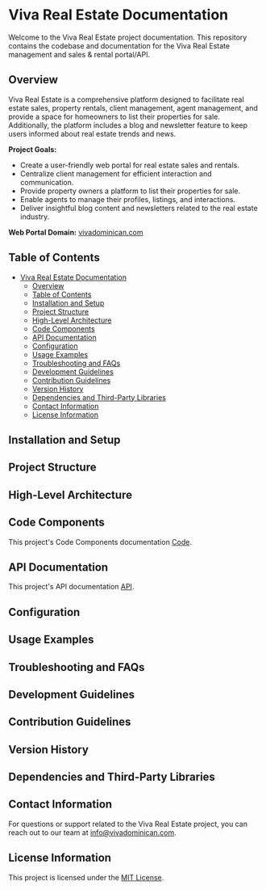 # Viva Real Estate Documentation

Welcome to the Viva Real Estate project documentation. This repository contains the codebase and documentation for the Viva Real Estate management and sales & rental portal/API.

## Overview

Viva Real Estate is a comprehensive platform designed to facilitate real estate sales, property rentals, client management, agent management, and provide a space for homeowners to list their properties for sale. Additionally, the platform includes a blog and newsletter feature to keep users informed about real estate trends and news.

**Project Goals:**
- Create a user-friendly web portal for real estate sales and rentals.
- Centralize client management for efficient interaction and communication.
- Provide property owners a platform to list their properties for sale.
- Enable agents to manage their profiles, listings, and interactions.
- Deliver insightful blog content and newsletters related to the real estate industry.

**Web Portal Domain:** [vivadominican.com](https://vivadominican.com)

## Table of Contents

- [Viva Real Estate Documentation](#viva-real-estate-documentation)
  - [Overview](#overview)
  - [Table of Contents](#table-of-contents)
  - [Installation and Setup](#installation-and-setup)
  - [Project Structure](#project-structure)
  - [High-Level Architecture](#high-level-architecture)
  - [Code Components](#code-components)
  - [API Documentation](#api-documentation)
  - [Configuration](#configuration)
  - [Usage Examples](#usage-examples)
  - [Troubleshooting and FAQs](#troubleshooting-and-faqs)
  - [Development Guidelines](#development-guidelines)
  - [Contribution Guidelines](#contribution-guidelines)
  - [Version History](#version-history)
  - [Dependencies and Third-Party Libraries](#dependencies-and-third-party-libraries)
  - [Contact Information](#contact-information)
  - [License Information](#license-information)

## Installation and Setup

<!-- Provide instructions on setting up the development environment and installing dependencies. -->

## Project Structure

<!-- Describe the structure of your project's directories and files. -->

## High-Level Architecture

<!-- Explain the architectural design of the Viva Real Estate platform, highlighting key components and interactions. -->

## Code Components

<!-- Document significant code components, modules, and classes used in the project. -->
This project's Code Components documentation [Code](codebase/Code/index.md).

## API Documentation

<!-- Provide detailed API documentation for interacting with the Viva Real Estate API. -->
This project's API documentation [API](codebase/API/index.md).

## Configuration

<!-- Explain any configuration settings that affect the behavior of the platform. -->

## Usage Examples

<!-- Showcase examples of how to use different features of the Viva Real Estate platform. -->

## Troubleshooting and FAQs

<!-- Address common issues users might encounter and provide solutions. -->

## Development Guidelines

<!-- Outline coding standards, version control practices, and collaboration guidelines for developers working on the project. -->

## Contribution Guidelines

<!-- Explain how other developers can contribute to the Viva Real Estate project. -->

## Version History

<!-- Document major changes, updates, and bug fixes in the project. -->

## Dependencies and Third-Party Libraries

<!-- List the external dependencies and libraries the project relies on. -->

## Contact Information

For questions or support related to the Viva Real Estate project, you can reach out to our team at [info@vivadominican.com](mailto:info@vivadominican.com).

## License Information

This project is licensed under the [MIT License](LICENSE).
